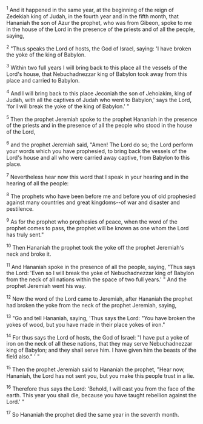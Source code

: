 <sup>1</sup> 
And it happened in the same year, at the beginning of the reign of Zedekiah king of Judah, in the fourth year and in the fifth month, that Hananiah the son of Azur the prophet, who was from Gibeon, spoke to me in the house of the Lord in the presence of the priests and of all the people, saying, 

<sup>2</sup> 
"Thus speaks the Lord of hosts, the God of Israel, saying: 'I have broken the yoke of the king of Babylon. 

<sup>3</sup> 
Within two full years I will bring back to this place all the vessels of the Lord's house, that Nebuchadnezzar king of Babylon took away from this place and carried to Babylon. 

<sup>4</sup> 
And I will bring back to this place Jeconiah the son of Jehoiakim, king of Judah, with all the captives of Judah who went to Babylon,' says the Lord, 'for I will break the yoke of the king of Babylon.' " 

<sup>5</sup> 
Then the prophet Jeremiah spoke to the prophet Hananiah in the presence of the priests and in the presence of all the people who stood in the house of the Lord, 

<sup>6</sup> 
and the prophet Jeremiah said, "Amen! The Lord do so; the Lord perform your words which you have prophesied, to bring back the vessels of the Lord's house and all who were carried away captive, from Babylon to this place. 

<sup>7</sup> 
Nevertheless hear now this word that I speak in your hearing and in the hearing of all the people: 

<sup>8</sup> 
The prophets who have been before me and before you of old prophesied against many countries and great kingdoms--of war and disaster and pestilence. 

<sup>9</sup> 
As for the prophet who prophesies of peace, when the word of the prophet comes to pass, the prophet will be known as one whom the Lord has truly sent." 

<sup>10</sup> 
Then Hananiah the prophet took the yoke off the prophet Jeremiah's neck and broke it. 

<sup>11</sup> 
And Hananiah spoke in the presence of all the people, saying, "Thus says the Lord: 'Even so I will break the yoke of Nebuchadnezzar king of Babylon from the neck of all nations within the space of two full years.' " And the prophet Jeremiah went his way. 

<sup>12</sup> 
Now the word of the Lord came to Jeremiah, after Hananiah the prophet had broken the yoke from the neck of the prophet Jeremiah, saying, 

<sup>13</sup> 
"Go and tell Hananiah, saying, 'Thus says the Lord: "You have broken the yokes of wood, but you have made in their place yokes of iron." 

<sup>14</sup> 
For thus says the Lord of hosts, the God of Israel: "I have put a yoke of iron on the neck of all these nations, that they may serve Nebuchadnezzar king of Babylon; and they shall serve him. I have given him the beasts of the field also." ' " 

<sup>15</sup> 
Then the prophet Jeremiah said to Hananiah the prophet, "Hear now, Hananiah, the Lord has not sent you, but you make this people trust in a lie. 

<sup>16</sup> 
Therefore thus says the Lord: 'Behold, I will cast you from the face of the earth. This year you shall die, because you have taught rebellion against the Lord.' " 

<sup>17</sup> 
So Hananiah the prophet died the same year in the seventh month.